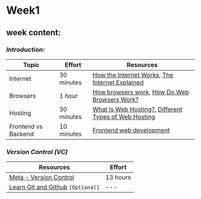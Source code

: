 # **Week1**

## **week content:**

### ***Introduction:***

| Topic               | Effort | Resources |
| ------------------- | ------ | --------- |
| Internet            | 30 minutes       | [How the Internet Works](https://youtu.be/e4S8zfLdLgQ), [The Internet Explained](https://www.vox.com/2014/6/16/18076282/the-internet) |
| Browsers            | 1 hour           | [How browsers work](https://web.dev/howbrowserswork/), [How Do Web Browsers Work?](https://youtu.be/WjDrMKZWCt0) |
| Hosting             | 30 minutes       | [What Is Web Hosting?](https://youtu.be/htbY9-yggB0), [Different Types of Web Hosting](https://youtu.be/AXVZYzw8geg) |
| Frontend vs Backend | 10 minutes       | [Frontend web development](https://youtu.be/WG5ikvJ2TKA) |

### ***Version Control (VC)***

| Resources | Effort |
| --------- | ------ |
| [Meta - Version Control](https://www.coursera.org/learn/introduction-to-version-control) | 13 hours |
| [Learn Git and Github](https://youtube.com/playlist?list=PLDoPjvoNmBAw4eOj58MZPakHjaO3frVMF) `[Optional]` | --- |
